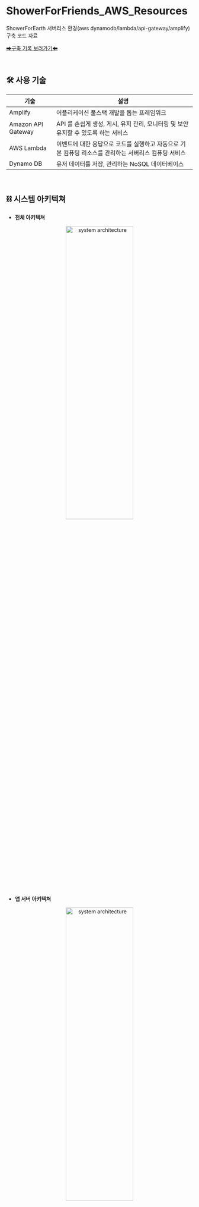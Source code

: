# ShowerForFriends_AWS_Resources
ShowerForEarth 서버리스 환경(aws dynamodb/lambda/api-gateway/amplify) 구축 코드 자료

[➡구축 기록 보러가기⬅](https://docs.google.com/presentation/d/1JPcc4__k26gpKiZ2p2riElw5cabbTklN/edit?usp=sharing&ouid=104402475252706033047&rtpof=true&sd=true)

<br/>


## 🛠 사용 기술 
| 기술 | 설명 |
|------|------|
| Amplify | 어플리케이션 풀스택 개발을 돕는 프레임워크 |
| Amazon API Gateway | API 를 손쉽게 생성, 게시, 유지 관리, 모니터링 및 보안 유지할 수 있도록 하는 서비스 |
| AWS Lambda | 이벤트에 대한 응답으로 코드를 실행하고 자동으로 기본 컴퓨팅 리소스를 관리하는 서버리스 컴퓨팅 서비스 |
| Dynamo DB | 유저 데이터를 저장, 관리하는 NoSQL 데이터베이스 |

<br/>

## ⛓ 시스템 아키텍쳐

* <b>전체 아키텍쳐</b><br/>
<p align="center"><img src="https://user-images.githubusercontent.com/68148196/187666435-43840048-4a8c-4e0c-9e75-0c146695a4df.png" width="60%" height="45%" title="arch" alt="system architecture"></img></p>

<br/>

* <b>앱 서버 아키텍쳐</b><br/>
<p align="center"><img src="https://user-images.githubusercontent.com/68148196/187668856-36da7dc5-f665-4086-a9e5-5df2fc1370be.png" width="60%" height="45%" title="arch2" alt="system architecture"></img></p>


<br/>

* <b>라즈베리 파이 서버 통신 아키텍쳐</b><br/>
<p align="center"><img src="https://user-images.githubusercontent.com/68148196/187674117-44415384-ee74-4689-b10f-4b03ab90c727.png" width="60%" height="45%" title="arch2" alt="system architecture"></img></p>
<br/><br/>

## 📅 ERD
<p align="center"><img src="https://user-images.githubusercontent.com/68148196/187672625-d3bd27d6-bdac-4c6e-9894-6ec701ab0aab.png" width="45%" height="45%" title="erd" alt="system architecture"></img></p>

[👩‍🏫 2021 성신여자대학교 SW 경진대회 발표 자료](https://docs.google.com/presentation/d/1tlNgGfHZHpt77K5_Z1h8Gfy0xOe6TrdA/edit?usp=sharing&ouid=104402475252706033047&rtpof=true&sd=true)
<br/>

[📱 안드로이드앱 repository](https://github.com/ENCO-Sungshin/ShowerForFriends_Android)
<br/>

[🖥️ 라즈베리파이 repository](https://github.com/ENCO-Sungshin/ShowerForFriends_RaspberryPi)
<br/>

